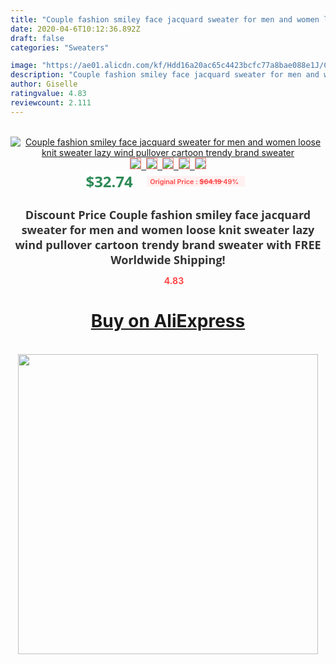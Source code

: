 ```yaml
---
title: "Couple fashion smiley face jacquard sweater for men and women loose knit sweater lazy wind pullover cartoon trendy brand sweater"
date: 2020-04-6T10:12:36.892Z
draft: false
categories: "Sweaters"

image: "https://ae01.alicdn.com/kf/Hdd16a20ac65c4423bcfc77a8bae088e1J/Couple-fashion-smiley-face-jacquard-sweater-for-men-and-women-loose-knit-sweater-lazy-wind-pullover.jpg"
description: "Couple fashion smiley face jacquard sweater for men and women loose knit sweater lazy wind pullover cartoon trendy brand sweater"
author: Giselle
ratingvalue: 4.83
reviewcount: 2.111
---
```

<br>
<div style="text-align: center;">
<a href="https://s.click.aliexpress.com/e/_AY6cuH" target="_blank" rel="nofollow noopener noreferrer"><img alt="Couple fashion smiley face jacquard sweater for men and women loose knit sweater lazy wind pullover cartoon trendy brand sweater" class="magnifier-image" src="https://ae01.alicdn.com/kf/Hdd16a20ac65c4423bcfc77a8bae088e1J/Couple-fashion-smiley-face-jacquard-sweater-for-men-and-women-loose-knit-sweater-lazy-wind-pullover.jpg_640x640.jpg">
<br>
<img style="border:1px solid salmon" src="https://ae01.alicdn.com/kf/Hdd16a20ac65c4423bcfc77a8bae088e1J/Couple-fashion-smiley-face-jacquard-sweater-for-men-and-women-loose-knit-sweater-lazy-wind-pullover.jpg_120x120.jpg">&nbsp;&nbsp;<img style="border:1px solid salmon" src="https://ae01.alicdn.com/kf/H316613aad34644c7a97eb1ac8916b05aj/Couple-fashion-smiley-face-jacquard-sweater-for-men-and-women-loose-knit-sweater-lazy-wind-pullover.jpg_120x120.jpg">&nbsp;&nbsp;<img style="border:1px solid salmon" src="https://ae01.alicdn.com/kf/H866e00b1b5cb4f64b001e192b03f196cE/Couple-fashion-smiley-face-jacquard-sweater-for-men-and-women-loose-knit-sweater-lazy-wind-pullover.jpg_120x120.jpg">&nbsp;&nbsp;<img style="border:1px solid salmon" src="https://ae01.alicdn.com/kf/H7975f1cbe53649ab8b038d21b4938ffew/Couple-fashion-smiley-face-jacquard-sweater-for-men-and-women-loose-knit-sweater-lazy-wind-pullover.jpg_120x120.jpg">&nbsp;&nbsp;<img style="border:1px solid salmon" src="https://ae01.alicdn.com/kf/H3d198cdef8684c3593dd6fb75e26c18e9/Couple-fashion-smiley-face-jacquard-sweater-for-men-and-women-loose-knit-sweater-lazy-wind-pullover.jpg_120x120.jpg"></a></div><br0>
<div style="text-align: center;"><span style="background-color: white; border: 0px; box-sizing: border-box; color: seagreen; display: inline-block; font-family: &quot;open sans&quot; , &quot;arial&quot; , &quot;helvetica&quot; , sans-serif , &quot;heiti&quot;; font-size: 24px; font-stretch: inherit; font-weight: 700; line-height: inherit; margin: 0px 10px 0px 0px; padding: 0px; vertical-align: middle;">$32.74 </span>
<span style="background: rgb(255 , 241 , 241); border-radius: 3px; border: 0px; box-sizing: border-box; color: #ff4747; display: inline-block; font-family: inherit; font-size: 12px; font-stretch: inherit; font-style: inherit; font-variant: inherit; font-weight: 600; line-height: inherit; margin: 0px; padding: 2px 5px; transform: scale(0.9); vertical-align: middle;">Original Price : <b style="text-decoration: line-through;">$64.19 </b> 49%&nbsp;&nbsp;</span></div>
<h1 style="color: #333333; display: inline-block; font-family: &quot;open sans&quot; , &quot;arial&quot; , &quot;helvetica&quot; , sans-serif , &quot;heiti&quot;; font-size: 18px; font-stretch: inherit; font-weight: 700; text-align: center;">Discount Price Couple fashion smiley face jacquard sweater for men and women loose knit sweater lazy wind pullover cartoon trendy brand sweater with FREE Worldwide Shipping!</h1>
<div style="color: #ff4747; text-align: center;">
<img src="https://4.bp.blogspot.com/-M0ZcTcb-5uY/XleCXlxnR4I/AAAAAAAAAEc/OrjgMkXV1oMQFaCRZj5HQwOCBcu3w1FegCPcBGAYYCw/s1600/star.png" style="height: 15px;">&nbsp;<b>4.83</b></div>
<div class="button_cont" align="center"><a class="buynow_a" href="https://s.click.aliexpress.com/e/_AY6cuH" target="_blank" rel="nofollow noopener noreferrer"><H1>Buy on AliExpress</H1></a></div><br>
<div class="separator" style="clear: both; text-align: center;">
<img src="https://lh3.googleusercontent.com/-pTy5HemUv9M/XlePHvY0dAI/AAAAAAAAAE4/0nX5iRUoIWY8eMW9Dpxeirr157OZliDIgCLcBGAsYHQ/s1600/badge.gif" width="480">
</div>

